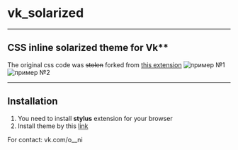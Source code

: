 # vk_solarized

---

## CSS inline solarized theme for Vk**
The original css code was ~~stolen~~ forked from [this extension](https://addons.lightalex.com/darkvk)
![пример №1](https://imgur.com/ECakRyi.jpg)
![пример №2](https://imgur.com/5aIhxZC.jpg)

---

## Installation

1. You need to install **stylus** extension for your browser
2. Install theme by this [link](https://raw.githubusercontent.com/wellWINeo/vk_solarized/master/inline.css)

For contact: vk.com/o__ni
